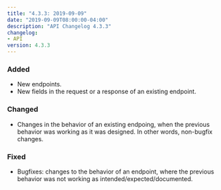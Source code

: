 ```yaml
---
title: "4.3.3: 2019-09-09"
date: "2019-09-09T08:00:00-04:00"
description: "API Changelog 4.3.3"
changelog:
- API
version: 4.3.3
---
```


### Added

- New endpoints.
- New fields in the request or a response of an existing endpoint.

### Changed

- Changes in the behavior of an existing endpoing, when the previous behavior was working as it was designed. In other words, non-bugfix changes.

### Fixed

- Bugfixes: changes to the behavior of an endpoint, where the previous behavior was not working as intended/expected/documented.
